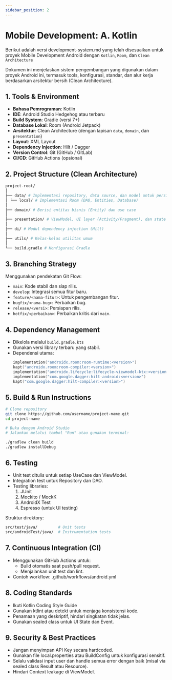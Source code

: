 ```yaml
---
sidebar_position: 2
---
```


# Mobile Development: A. Kotlin

Berikut adalah versi development-system.md yang telah disesuaikan untuk proyek Mobile Development Android dengan `Kotlin`, `Room`, dan `Clean Architecture`

Dokumen ini menjelaskan sistem pengembangan yang digunakan dalam proyek Android ini, termasuk tools, konfigurasi, standar, dan alur kerja berdasarkan arsitektur bersih (Clean Architecture).

## 1. Tools & Environment

- **Bahasa Pemrograman**: Kotlin
- **IDE**: Android Studio Hedgehog atau terbaru
- **Build System**: Gradle (versi 7+)
- **Database Lokal**: Room (Android Jetpack)
- **Arsitektur**: Clean Architecture (dengan lapisan `data`, `domain`, dan `presentation`)
- **Layout**: XML Layout
- **Dependency Injection**: Hilt / Dagger
- **Version Control**: Git (GitHub / GitLab)
- **CI/CD**: GitHub Actions (opsional)

## 2. Project Structure (Clean Architecture)

```.sh
project-root/
│
├── data/ # Implementasi repository, data source, dan model untuk persistence
│ └── local/ # Implementasi Room (DAO, Entities, Database)
│
├── domain/ # Berisi entitas bisnis (Entity) dan use case
│
├── presentation/ # ViewModel, UI layer (Activity/Fragment), dan state management
│
├── di/ # Modul dependency injection (Hilt)
│
├── utils/ # Kelas-kelas utilitas umum
│
└── build.gradle # Konfigurasi Gradle
```

## 3. Branching Strategy

Menggunakan pendekatan Git Flow:

- `main`: Kode stabil dan siap rilis.
- `develop`: Integrasi semua fitur baru.
- `feature/<nama-fitur>`: Untuk pengembangan fitur.
- `bugfix/<nama-bug>`: Perbaikan bug.
- `release/<versi>`: Persiapan rilis.
- `hotfix/<perbaikan>`: Perbaikan kritis dari `main`.

## 4. Dependency Management

- Dikelola melalui `build.gradle.kts`
- Gunakan versi library terbaru yang stabil.
- Dependensi utama:
  ```kotlin
  implementation("androidx.room:room-runtime:<version>")
  kapt("androidx.room:room-compiler:<version>")
  implementation("androidx.lifecycle:lifecycle-viewmodel-ktx:<version>")
  implementation("com.google.dagger:hilt-android:<version>")
  kapt("com.google.dagger:hilt-compiler:<version>")

## 5. Build & Run Instructions

```.sh
# Clone repository
git clone https://github.com/username/project-name.git
cd project-name

# Buka dengan Android Studio
# Jalankan melalui tombol "Run" atau gunakan terminal:

./gradlew clean build
./gradlew installDebug
```

## 6. Testing

- Unit test ditulis untuk setiap UseCase dan ViewModel.
- Integration test untuk Repository dan DAO.
- Testing libraries:
  1. JUnit
  2. Mockito / MockK
  3. AndroidX Test
  4. Espresso (untuk UI testing)

Struktur direktory:

```.sh
src/test/java/         # Unit tests
src/androidTest/java/  # Instrumentation tests
```

## 7. Continuous Integration (CI)
- Menggunakan GitHub Actions untuk:
  - Build otomatis saat push/pull request.
  - Menjalankan unit test dan lint.
- Contoh workflow: .github/workflows/android.yml

## 8. Coding Standards
- Ikuti Kotlin Coding Style Guide
- Gunakan ktlint atau detekt untuk menjaga konsistensi kode.
- Penamaan yang deskriptif, hindari singkatan tidak jelas.
- Gunakan sealed class untuk UI State dan Event.

## 9. Security & Best Practices
- Jangan menyimpan API Key secara hardcoded.
- Gunakan file local.properties atau BuildConfig untuk konfigurasi sensitif.
- Selalu validasi input user dan handle semua error dengan baik (misal via sealed class Result atau Resource).
- Hindari Context leakage di ViewModel.